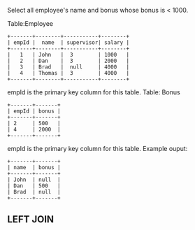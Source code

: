 Select all employee's name and bonus whose bonus is < 1000.

Table:Employee

	+-------+--------+-----------+--------+
	| empId |  name  | supervisor| salary |
	+-------+--------+-----------+--------+
	|   1   | John   |  3        | 1000   |
	|   2   | Dan    |  3        | 2000   |
	|   3   | Brad   |  null     | 4000   |
	|   4   | Thomas |  3        | 4000   |
	+-------+--------+-----------+--------+
empId is the primary key column for this table.
Table: Bonus

	+-------+-------+
	| empId | bonus |
	+-------+-------+
	| 2     | 500   |
	| 4     | 2000  |
	+-------+-------+
empId is the primary key column for this table.
Example ouput:

	+-------+-------+
	| name  | bonus |
	+-------+-------+
	| John  | null  |
	| Dan   | 500   |
	| Brad  | null  |
	+-------+-------+

## LEFT JOIN